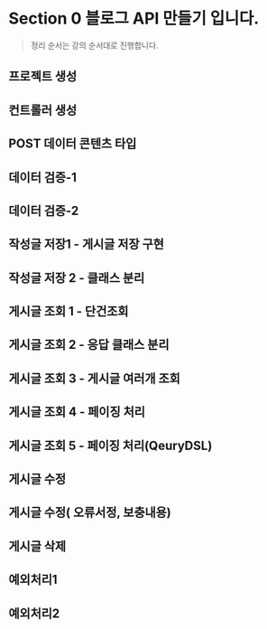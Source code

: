 # Section 0 블로그 API 만들기 입니다.

> 정리 순서는 강의 순서대로 진행합니다.

## 프로젝트 생성

## 컨트롤러 생성


## POST 데이터 콘텐츠 타입


## 데이터 검증-1


## 데이터 검증-2


## 작성글 저장1 - 게시글 저장 구현


## 작성글 저장 2 - 클래스 분리


## 게시글 조회 1 - 단건조회

## 게시글 조회 2 - 응답 클래스 분리

## 게시글 조회 3 - 게시글 여러개 조회


## 게시글 조회 4 - 페이징 처리


## 게시글 조회 5 - 페이징 처리(QeuryDSL)

## 게시글 수정


## 게시글 수정( 오류서정, 보충내용)


## 게시글 삭제

## 예외처리1


## 예외처리2
